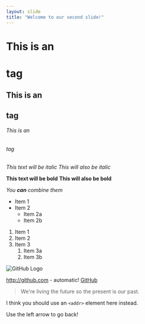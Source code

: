 ```yaml
---
layout: slide
title: "Welcome to our second slide!"
---
```

# This is an <h1> tag
## This is an <h2> tag
###### This is an <h6> tag

*This text will be italic*
_This will also be italic_

**This text will be bold**
__This will also be bold__

_You **can** combine them_

* Item 1
* Item 2
  * Item 2a
  * Item 2b

1. Item 1
1. Item 2
1. Item 3
   1. Item 3a
   1. Item 3b

![GitHub Logo](/images/logo.png)

http://github.com - automatic!
[GitHub](http://github.com)

> We're living the future so
> the present is our past.

I think you should use an
`<addr>` element here instead.

Use the left arrow to go back!
